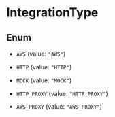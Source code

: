 

# IntegrationType

## Enum


* `AWS` (value: `"AWS"`)

* `HTTP` (value: `"HTTP"`)

* `MOCK` (value: `"MOCK"`)

* `HTTP_PROXY` (value: `"HTTP_PROXY"`)

* `AWS_PROXY` (value: `"AWS_PROXY"`)



